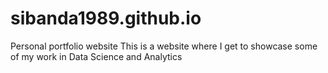 # sibanda1989.github.io
Personal portfolio website
This is a website where I get to showcase some of my work in Data Science and Analytics
